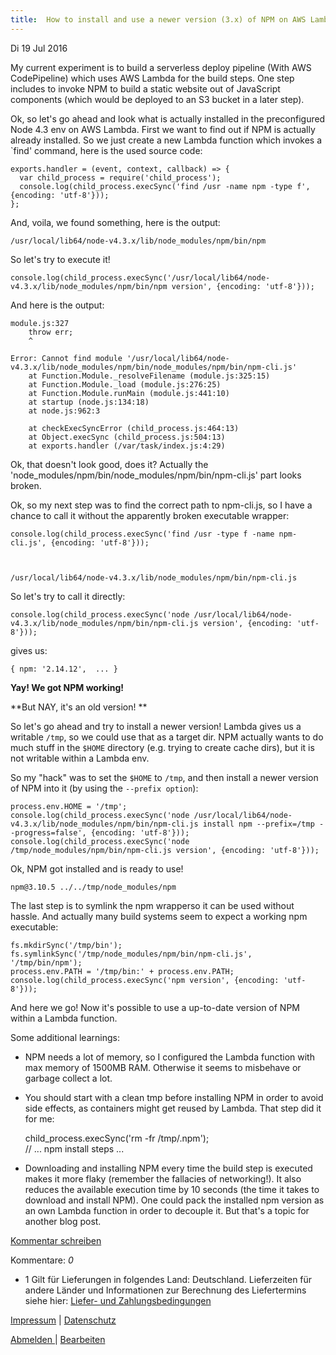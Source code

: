 ```yaml
---
title:  How to install and use a newer version (3.x) of NPM on AWS Lambda.
---
```

Di
19
Jul
2016

My current experiment is to build a serverless deploy pipeline (With AWS CodePipeline) which uses AWS Lambda for the build steps. One step includes to invoke NPM to build a static website out of
JavaScript components (which would be deployed to an S3 bucket in a later step).

Ok, so let's go ahead and look what is actually installed in the preconfigured Node 4.3 env on AWS Lambda. First we want to find out if NPM is actually already installed. So we just create a new
Lambda function which invokes a \`find' command, here is the used source code: 

    
    exports.handler = (event, context, callback) => {  
      var child_process = require('child_process'); 
      console.log(child_process.execSync('find /usr -name npm -type f', {encoding: 'utf-8'}));   
    }; 
    

And, voila, we found something, here is the output: 

    
    /usr/local/lib64/node-v4.3.x/lib/node_modules/npm/bin/npm
    

So let's try to execute it! 

    
    console.log(child_process.execSync('/usr/local/lib64/node-v4.3.x/lib/node_modules/npm/bin/npm version', {encoding: 'utf-8'}));
    

And here is the output:

    
    module.js:327
        throw err;
        ^
    
    Error: Cannot find module '/usr/local/lib64/node-v4.3.x/lib/node_modules/npm/bin/node_modules/npm/bin/npm-cli.js'
        at Function.Module._resolveFilename (module.js:325:15)
        at Function.Module._load (module.js:276:25)
        at Function.Module.runMain (module.js:441:10)
        at startup (node.js:134:18)
        at node.js:962:3
    
        at checkExecSyncError (child_process.js:464:13)
        at Object.execSync (child_process.js:504:13)
        at exports.handler (/var/task/index.js:4:29)
    

Ok, that doesn't look good, does it? Actually the 'node\_modules/npm/bin/node\_modules/npm/bin/npm-cli.js' part looks broken.

Ok, so my next step was to find the correct path to npm-cli.js, so I have a chance to call it without the apparently broken executable wrapper: 

    
    console.log(child_process.execSync('find /usr -type f -name npm-cli.js', {encoding: 'utf-8'}));
    

    
    /usr/local/lib64/node-v4.3.x/lib/node_modules/npm/bin/npm-cli.js
    

So let's try to call it directly:

    
    console.log(child_process.execSync('node /usr/local/lib64/node-v4.3.x/lib/node_modules/npm/bin/npm-cli.js version', {encoding: 'utf-8'}));
    

gives us:

    
    { npm: '2.14.12',  ... }
    

**Yay! We got NPM working!**

**But NAY, it's an old version! **

So let's go ahead and try to install a newer version! Lambda gives us a writable `/tmp`, so we could use that as a target dir. NPM actually wants to do much stuff in the
`$HOME` directory (e.g. trying to create cache dirs), but it is not writable within a Lambda env.

So my "hack" was to set the `$HOME` to `/tmp`, and then install a newer version of NPM into it (by using the `--prefix option`):

    
    process.env.HOME = '/tmp';
    console.log(child_process.execSync('node /usr/local/lib64/node-v4.3.x/lib/node_modules/npm/bin/npm-cli.js install npm --prefix=/tmp --progress=false', {encoding: 'utf-8'}));
    console.log(child_process.execSync('node /tmp/node_modules/npm/bin/npm-cli.js version', {encoding: 'utf-8'}));
    

Ok, NPM got installed and is ready to use!

    
    npm@3.10.5 ../../tmp/node_modules/npm
    

The last step is to symlink the npm wrapperso it can be used without hassle. And actually many build systems seem to expect a working npm executable:

    
    fs.mkdirSync('/tmp/bin');
    fs.symlinkSync('/tmp/node_modules/npm/bin/npm-cli.js', '/tmp/bin/npm');
    process.env.PATH = '/tmp/bin:' + process.env.PATH;
    console.log(child_process.execSync('npm version', {encoding: 'utf-8'}));
    

And here we go!  Now it's possible to use a up-to-date version of NPM within a Lambda function. 

Some additional learnings:

* NPM needs a lot of memory, so I configured the Lambda function with max memory of 1500MB RAM. Otherwise it seems to misbehave or garbage collect a lot.
* You should start with a clean tmp before installing NPM in order to avoid side effects, as containers might get reused by Lambda. That step did it for me:

    
    child_process.execSync('rm -fr /tmp/.npm');  
    // ... npm install steps ...
    

* Downloading and installing NPM every time the build step is executed makes it more flaky (remember the fallacies of networking!). It also reduces the available execution time by 10 seconds
(the time it takes to download and install NPM). One could pack the installed npm version as an own Lambda function in order to decouple it. But that's a topic for another blog post. 

[Kommentar schreiben](#)

Kommentare: _0_ 

* 1 Gilt für Lieferungen in folgendes Land: Deutschland. Lieferzeiten für andere Länder und Informationen zur Berechnung des Liefertermins siehe hier: [Liefer- und Zahlungsbedingungen](http://www.ruempler.eu/j/shop/deliveryinfo)  

[Impressum](/about/) | [Datenschutz](/j/privacy) 

[Abmelden ](https://e.jimdo.com/app/cms/logout.php)
|
[Bearbeiten](https://a.jimdo.com/app/auth/signin/jumpcms/?page=2043680293)